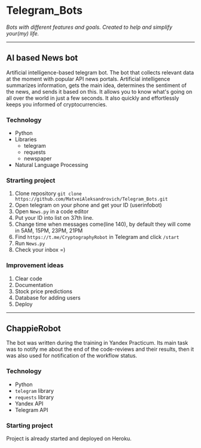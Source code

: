 # Telegram_Bots
_Bots with different features and goals. Created to help and simplify your(my) life._

----

## AI based News bot
Artificial intelligence-based telegram bot. The bot that collects relevant data at the moment with popular API news portals. Artificial intelligence summarizes information, gets the main idea, determines the sentiment of the news, and sends it based on this. It allows you to know what's going on all over the world in just a few seconds. It also quickly and effortlessly keeps you informed of cryptocurrencies.

### Technology
- Python
- Libraries
  - telegram
  - requests
  - newspaper
- Natural Language Processing

### Strarting project
1. Clone repository `git clone https://github.com/MatveiAleksandrovich/Telegram_Bots.git`
2. Open telegram on your phone and get your ID (userinfobot)
3. Open `News.py` in a code editor
4. Put your ID into list on 37th line.
5. Change time when messages come(line 140), by default they will come in 5AM, 15PM, 23PM, 21PM
6. Find `https://t.me/CryptographyRobot` in Telegram and click `/start`
7. Run `News.py`
8. Check your inbox =)

### Improvement ideas
1. Clear code
2. Documentation
3. Stock price predictions
4. Database for adding users
5. Deploy


----

## ChappieRobot
The bot was written during the training in Yandex Practicum. Its main task was to notify me about the end of the code-reviews and their results, then it was also used for notification of the workflow status.

### Technology
- Python
- `telegram` library
- `requests` library
- Yandex API
- Telegram API

### Starting project
Project is already started and deployed on Heroku.
